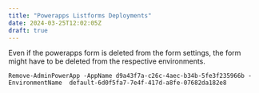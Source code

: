 ```yaml
---
title: "Powerapps Listforms Deployments"
date: 2024-03-25T12:02:05Z
draft: true
---
```


Even if the powerapps form is deleted from the form settings, the form might have to be deleted from the respective environments.

```
Remove-AdminPowerApp -AppName d9a43f7a-c26c-4aec-b34b-5fe3f235966b -EnvironmentName  default-6d0f5fa7-7e4f-417d-a8fe-07682da182e8
```
